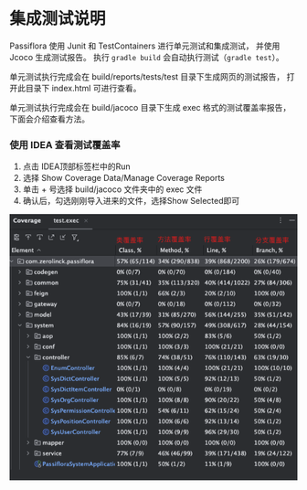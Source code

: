 # 集成测试说明
Passiflora 使用 Junit 和 TestContainers 进行单元测试和集成测试，
并使用 Jcoco 生成测试报告。
执行 `gradle build` 会自动执行测试（`gradle test`）。

单元测试执行完成会在 build/reports/tests/test 目录下生成网页的测试报告，
打开此目录下 index.html 可进行查看。

单元测试执行完成会在 build/jacoco 目录下生成 exec 格式的测试覆盖率报告，
下面会介绍查看方法。

### 使用 IDEA 查看测试覆盖率
1. 点击 IDEA顶部标签栏中的Run
2. 选择 Show Coverage Data/Manage Coverage Reports
3. 单击 + 号选择 build/jacoco 文件夹中的 exec 文件
4. 确认后，勾选刚刚导入进来的文件，选择Show Selected即可

![jcoco.png](jcoco.png)